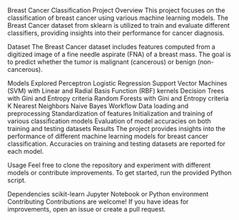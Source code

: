 Breast Cancer Classification Project
Overview
This project focuses on the classification of breast cancer using various machine learning models. The Breast Cancer dataset from sklearn is utilized to train and evaluate different classifiers, providing insights into their performance for cancer diagnosis.

Dataset
The Breast Cancer dataset includes features computed from a digitized image of a fine needle aspirate (FNA) of a breast mass. The goal is to predict whether the tumor is malignant (cancerous) or benign (non-cancerous).

Models Explored
Perceptron
Logistic Regression
Support Vector Machines (SVM) with Linear and Radial Basis Function (RBF) kernels
Decision Trees with Gini and Entropy criteria
Random Forests with Gini and Entropy criteria
K Nearest Neighbors
Naive Bayes
Workflow
Data loading and preprocessing
Standardization of features
Initialization and training of various classification models
Evaluation of model accuracies on both training and testing datasets
Results
The project provides insights into the performance of different machine learning models for breast cancer classification. Accuracies on training and testing datasets are reported for each model.

Usage
Feel free to clone the repository and experiment with different models or contribute improvements. To get started, run the provided Python script.

Dependencies
scikit-learn
Jupyter Notebook or Python environment
Contributing
Contributions are welcome! If you have ideas for improvements, open an issue or create a pull request.

